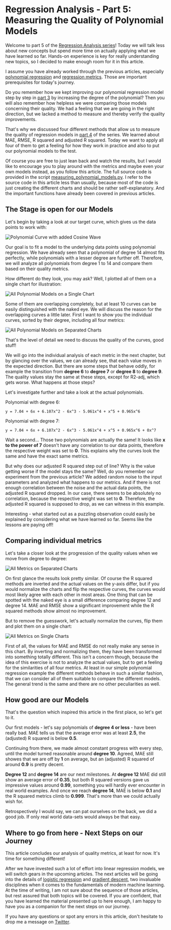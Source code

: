 # Regression Analysis - Part 5: Measuring the Quality of Polynomial Models

Welcome to part 5 of the [Regression Analysis series](../README.md#regression-analysis)! Today we will talk less about new concepts but spend more time on actually applying what we have learned so far. Hands-on experience is key for really understanding new topics, so I decided to make enough room for it in this article.

I assume you have already worked through the previous articles, especially [polynomial regression](../regression-analysis-part-3--polynomial-regression/README.md) and [regression metrics](../regression-analysis-part-4--regression-metrics/README.md). Those are important prerequisites for today's journey.

Do you remember how we kept improving our polynomial regression model step by step in [part 3](../regression-analysis-part-3--polynomial-regression/README.md) by increasing the degree of the polynomial? Then you will also remember how helpless we were comparing those models concerning their quality. We had a feeling that we are going in the right direction, but we lacked a method to measure and thereby verify the quality improvements.

That's why we discussed four different methods that allow us to measure the quality of regression models in [part 4](../regression-analysis-part-4--regression-metrics/README.md) of the series. We learned about MAE, RMSE, R squared and adjusted R squared. Today we want to apply all four of them to get a feeling for how they work in practice and also to put our polynomial models to the test.

Of course you are free to just lean back and watch the results, but I would like to encourage you to play around with the metrics and maybe even your own models instead, as you follow this article. The full source code is provided in the script [measuring_polynomial_models.py](./measuring_polynomial_models.py). I refer to the source code in this article less than usually, because most of the code is just creating the different charts and should be rather self-explanatory. And the important functions have already been covered in previous articles.

## The Stage is open for our Models

Let's begin by taking a look at our target curve, which gives us the data points to work with:

![Polynomial Curve with added Cosine Wave](./images/created_curve.png)

Our goal is to fit a model to the underlying data points using polynomial regression. We have already seen that a polynomial of degree 14 almost fits perfectly, while polynomials with a lesser degree are further off. Therefore, we will analyze all polynomials from degree 1 to 14 and compare them based on their quality metrics.

How different do they look, you may ask? Well, I plotted all of them on a single chart for illustration:

![All Polynomial Models on a Single Chart](./images/all_models.png)

Some of them are overlapping completely, but at least 10 curves can be easily distinguished with the naked eye. We will discuss the reason for the overlapping curves a little later. First I want to show you the individual curves, sorted by their degree, including all four metrics:

![All Polynomial Models on Separated Charts](./images/all_14_charts.png)

That's the level of detail we need to discuss the quality of the curves, good stuff!

We will go into the individual analysis of each metric in the next chapter, but by glancing over the values, we can already see, that each value moves in the expected direction. But there are some steps that behave oddly, for example the transition from **degree 6** to **degree 7** or **degree 8** to **degree 9**. The quality values stay the same at these steps, except for R2-adj, which gets worse. What happens at those steps?

Let's investigate further and take a look at the actual polynomials.

Polynomial with degree 6:

```
y = 7.04 + 6x + 6.107x^2 - 6x^3 - 5.061x^4 + x^5 + 0.965x^6
```

Polynomial with degree 7:

```
y = 7.04 + 6x + 6.107x^2 - 6x^3 - 5.061x^4 + x^5 + 0.965x^6 + 0x^7
```

Wait a second... Those two polynomials are actually the same! It looks like **x to the power of 7** doesn't have any correlation to our data points, therefore the respective weight was set to **0**. This explains why the curves look the same and have the exact same metrics.

But why does our adjusted R squared step out of line? Why is the value getting worse if the model stays the same? Well, do you remember our experiment from the previous article? We added random noise to the input parameters and analyzed what happens to our metrics. And if there is not enough correlation between the noise and the actual data points, the adjusted R squared dropped. In our case, there seems to be absolutely no correlation, because the respective weight was set to **0**. Therefore, the adjusted R squared is supposed to drop, as we can witness in this example.

Interesting - what started out as a puzzling observation could easily be explained by considering what we have learned so far. Seems like the lessons are paying off!

## Comparing individual metrics

Let's take a closer look at the progression of the quality values when we move from degree to degree:

![All Metrics on Separated Charts](./images/all_metrics.png)

On first glance the results look pretty similar. Of course the R squared methods are inverted and the actual values on the y-axis differ, but if you would normalize the charts and flip the respective curves, the curves would most likely agree with each other in most areas. One thing that can be spotted with the naked eye is a small difference comparing degree 12 and degree 14. MAE and RMSE show a significant improvement while the R squared methods show almost no improvement.

But to remove the guesswork, let's actually normalize the curves, flip them and plot them on a single chart:

![All Metrics on Single Charts](./images/all_metrics_single_chart.png)

First of all, the values for MAE and RMSE do not really make any sense in this chart. By inverting and normalizing them, they have been transformed into something totally different. This isn't a concern though, because the idea of this exercise is not to analyze the actual values, but to get a feeling for the similarities of all four metrics. At least in our simple polynomial regression example the different methods behave in such a similar fashion, that we can consider all of them suitable to compare the different models. The general trend is the same and there are no other peculiarities as well.

## How good are our Models

That's the question which inspired this article in the first place, so let's get to it.

Our first models - let's say polynomials of **degree 4 or less** - have been really bad. MAE tells us that the average error was at least **2.5**, the (adjusted) R squared is below **0.5**.

Continuing from there, we made almost constant progress with every step, until the model turned reasonable around **degree 10**. Agreed, MAE still showes that we are off by **1** on average, but an (adjusted) R squared of around **0.9** is pretty decent.

**Degree 12** and **degree 14** are our next milestones. At **degree 12** MAE did still show an average error of **0.35**, but both R squared versions gave us impressive values around **0.99**, something you will hardly ever encounter in real world examples. And once we reach **degree 14**, MAE is below **0.1** and the R squared metrics climb to **0.999**. That's more than we could actually wish for.

Retrospectively I would say, we can pat ourselves on the back, we did a good job. If only real world data-sets would always be that easy.

## Where to go from here - Next Steps on our Journey

This article concludes our analysis of quality metrics, at least for now. It's time for something different!

After we have invested such a lot of effort into linear regression models, we will switch gears in the upcoming articles. The next articles will be going into the details of [logistic regression](https://en.wikipedia.org/wiki/Logistic_regression) and [gradient descent](https://en.wikipedia.org/wiki/Gradient_descent), two invaluable disciplines when it comes to the fundamentals of modern machine learning. At the time of writing, I am not sure about the sequence of those articles, but rest assured that both topics will be covered. If you are confident, that you have learned the material presented up to here enough, I am happy to have you as a companion for the next steps on our journey.

If you have any questions or spot any errors in this article, don't hesitate to drop me a message on [Twitter](https://twitter.com/Dementophobia).